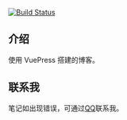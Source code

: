 [![Build Status](https://www.travis-ci.org/JinbiaoYin/myblog.svg?branch=master)](https://www.travis-ci.org/JinbiaoYin/myblog)   

## 介绍
使用 VuePress 搭建的博客。

## 联系我
笔记如出现错误，可通过[QQ](http://wpa.qq.com/msgrd?v=3&uin=731509863&site=qq&menu=yes?blank)联系我。
